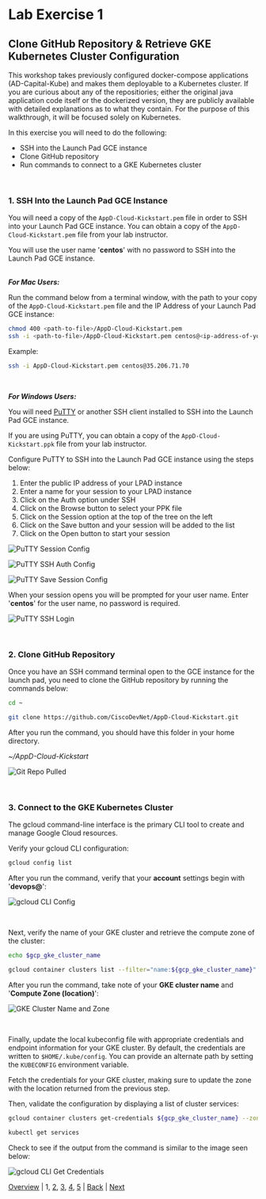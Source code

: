 # Lab Exercise 1
## Clone GitHub Repository & Retrieve GKE Kubernetes Cluster Configuration 

This workshop takes previously configured docker-compose applications (AD-Capital-Kube) and makes them deployable to a Kubernetes cluster. If you are curious about any of the repositiories; either the original java application code itself or the dockerized version, they are publicly available with detailed explanations as to what they contain. For the purpose of this walkthrough, it will be focused solely on Kubernetes.

In this exercise you will need to do the following:

- SSH into the Launch Pad GCE instance
- Clone GitHub repository
- Run commands to connect to a GKE Kubernetes cluster

<br>

### **1.** SSH Into the Launch Pad GCE Instance
You will need a copy of the `AppD-Cloud-Kickstart.pem` file in order to SSH into your Launch Pad GCE instance. You can obtain a copy of the `AppD-Cloud-Kickstart.pem` file from your lab instructor.  

You will use the user name '**centos**' with no password to SSH into the Launch Pad GCE instance.
<br><br>

***For Mac Users:***

Run the command below from a terminal window, with the path to your copy of the `AppD-Cloud-Kickstart.pem` file and the IP Address of your Launch Pad GCE instance:
```bash
chmod 400 <path-to-file>/AppD-Cloud-Kickstart.pem
ssh -i <path-to-file>/AppD-Cloud-Kickstart.pem centos@<ip-address-of-your-launch-pad-gce-instance>
```

Example:
```bash
ssh -i AppD-Cloud-Kickstart.pem centos@35.206.71.70
```

<br>

***For Windows Users:***

You will need [PuTTY](https://www.putty.org/) or another SSH client installed to SSH into the Launch Pad GCE instance.
<br>

If you are using PuTTY, you can obtain a copy of the `AppD-Cloud-Kickstart.ppk` file from your lab instructor.

Configure PuTTY to SSH into the Launch Pad GCE instance using the steps below:

1. Enter the public IP address of your LPAD instance
2. Enter a name for your session to your LPAD instance
3. Click on the Auth option under SSH
4. Click on the Browse button to select your PPK file
5. Click on the Session option at the top of the tree on the left
6. Click on the Save button and your session will be added to the list
7. Click on the Open button to start your session


![PuTTY Session Config](./images/putty-config-01.png)

![PuTTY SSH Auth Config](./images/gcp-putty-config-02.png)

![PuTTY Save Session Config](./images/putty-config-03.png)

When your session opens you will be prompted for your user name. Enter '**centos**' for the user name, no password is required.

![PuTTY SSH Login](./images/gcp-putty-config-04.png)

<br>

### **2.** Clone GitHub Repository

Once you have an SSH command terminal open to the GCE instance for the launch pad, you need to clone the GitHub repository by running the commands below:

```bash
cd ~

git clone https://github.com/CiscoDevNet/AppD-Cloud-Kickstart.git
```

After you run the command, you should have this folder in your home directory.

*~/AppD-Cloud-Kickstart*

![Git Repo Pulled](./images/gcp-gke-monitoring-lab-01.png)

<br>

### **3.** Connect to the GKE Kubernetes Cluster

The gcloud command-line interface is the primary CLI tool to create and manage Google Cloud resources.  

Verify your gcloud CLI configuration:

```bash
gcloud config list
```

After you run the command, verify that your **account** settings begin with '**devops@**':

![gcloud CLI Config](./images/gcp-gke-monitoring-lab-02.png)

<br>

Next, verify the name of your GKE cluster and retrieve the compute zone of the cluster:

```bash
echo $gcp_gke_cluster_name

gcloud container clusters list --filter="name:${gcp_gke_cluster_name}" --format="value(location)"
```

After you run the command, take note of your **GKE cluster name** and '**Compute Zone (location)**':

![GKE Cluster Name and Zone](./images/gcp-gke-monitoring-lab-03.png)

<br>

Finally, update the local kubeconfig file with appropriate credentials and endpoint information for your GKE cluster. By default, 
the credentials are written to `$HOME/.kube/config`. You can provide an alternate path by setting the `KUBECONFIG` environment variable.

Fetch the credentials for your GKE cluster, making sure to update the zone with the location returned from the previous step.  

Then, validate the configuration by displaying a list of cluster services:

```bash
gcloud container clusters get-credentials ${gcp_gke_cluster_name} --zone <your_gke_cluster_zone_here>

kubectl get services
```

Check to see if the output from the command is similar to the image seen below:

![gcloud CLI Get Credentials](./images/gcp-gke-monitoring-lab-04.png)

[Overview](gcp-gke-monitoring.md) | 1, [2](lab-exercise-02.md), [3](lab-exercise-03.md), [4](lab-exercise-04.md), [5](lab-exercise-05.md) | [Back](gcp-gke-monitoring.md) | [Next](lab-exercise-02.md)
